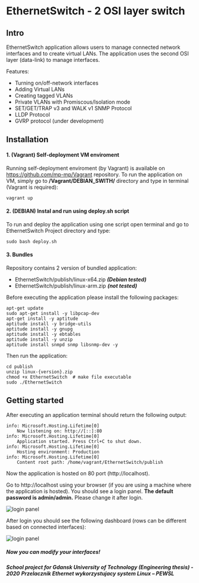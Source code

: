 EthernetSwitch - 2 OSI layer switch
===================================

## Intro
EthernetSwitch application allows users to manage connected network interfaces and to create virtual LANs. The application uses the second OSI layer (data-link) to manage interfaces.

Features:
- Turning on/off-network interfaces 
- Adding Virtual LANs
- Creating tagged VLANs
- Private VLANs with Promiscous/Isolation mode
- SET/GET/TRAP v3 and WALK v1 SNMP Protocol
- LLDP Protocol
- GVRP protocol (under development)

## Installation
#### 1. (**Vagrant**) Self-deployment VM enviroment
Running self-deployment enviroment (by Vagrant) is available on https://github.com/mp-mp/Vagrant repository. To run the application on VM, simply go to **/Vagrant/DEBIAN_SWITH/** directory and type in terminal (Vagrant is required):
    
    vagrant up
    
#### 2. (**DEBIAN**) Instal and run using deploy.sh script 
To run and deploy the application using one script open terminal and go to EthernetSwitch Project directory and type:
    
    sudo bash deploy.sh


#### 3. Bundles
Repository contains 2 version of bundled application:
 - EthernetSwitch/publish/linux-x64.zip ***(Debian tested)***
 - EthernetSwitch/publish/linux-arm.zip ***(not tested)***

Before executing the application please install the following packages:

    apt-get update  
	sudo apt-get install -y libpcap-dev
    apt-get install -y aptitude
    aptitude install -y bridge-utils
    aptitude install -y gnupg
    aptitude install -y ebtables
    aptitude install -y unzip
    aptitude install snmpd snmp libsnmp-dev -y

Then run the application:

    cd publish
    unzip linux-{version}.zip
    chmod +x EthernetSwitch  # make file executable
    sudo ./EthernetSwitch


## Getting started
After executing an application terminal should return the following output:
    
    info: Microsoft.Hosting.Lifetime[0]
        Now listening on: http://[::]:80
    info: Microsoft.Hosting.Lifetime[0]
        Application started. Press Ctrl+C to shut down.
    info: Microsoft.Hosting.Lifetime[0]
        Hosting environment: Production
    info: Microsoft.Hosting.Lifetime[0]
        Content root path: /home/vagrant/EthernetSwitch/publish

Now the application is hosted on 80 port (http://localhost). 

Go to http://localhost using your browser (if you are using a machine where the application is hosted). You should see a login panel. **The default password is admin/admin.** Please change it after login. 

![login panel](https://github.com/krawat10/EthernetSwitch/blob/master/LoginPanel.png?raw=true)

After login you should see the following dashboard (rows can be different based on connected interfaces):

![login panel](https://github.com/krawat10/EthernetSwitch/blob/master/Home.png?raw=true)

##### **Now you can modify your interfaces!**
***School project for Gdansk University of Technology (Engineering thesis) - 2020***
***Przelacznik Ethernet wykorzystujacy system Linux – PEWSL***
